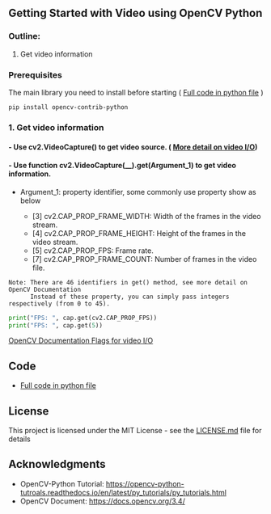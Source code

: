 ## Getting Started with Video using OpenCV Python

### Outline:
1. Get video information

### Prerequisites

The main library you need to install before starting ( [Full code in python file](https://github.com/Hank-Tsou/Computer-Vision-OpenCV-Python/blob/master/tutorials/Basic_Operation/Video_get_info/video_get_info.py) )

```
pip install opencv-contrib-python
```

### 1. Get video information

#### - Use cv2.VideoCapture() to get video source. ( [More detail on video I/O](https://github.com/Hank-Tsou/Computer-Vision-OpenCV-Python/tree/master/tutorials/Basic_Operation/Video_IO))


#### - Use function cv2.VideoCapture(__).get(Argument_1) to get video information.

- Argument_1: property identifier, some commonly use property show as below 

  - [3] cv2.CAP_PROP_FRAME_WIDTH:   Width of the frames in the video stream.
  - [4] cv2.CAP_PROP_FRAME_HEIGHT:  Height of the frames in the video stream.
  - [5] cv2.CAP_PROP_FPS:           Frame rate.
  - [7] cv2.CAP_PROP_FRAME_COUNT:   Number of frames in the video file.
```
Note: There are 46 identifiers in get() method, see more detail on OpenCV Documentation
      Instead of these property, you can simply pass integers respectively (from 0 to 45).
```
```python
print("FPS: ", cap.get(cv2.CAP_PROP_FPS))
print("FPS: ", cap.get(5))
```
[OpenCV Documentation Flags for video I/O](https://docs.opencv.org/3.4/d4/d15/group__videoio__flags__base.html)

## Code
- [Full code in python file](https://github.com/Hank-Tsou/Computer-Vision-OpenCV-Python/blob/master/tutorials/Basic_Operation/Video_get_info/video_get_info.py)

## License

This project is licensed under the MIT License - see the [LICENSE.md](LICENSE.md) file for details

## Acknowledgments

* OpenCV-Python Tutorial: https://opencv-python-tutroals.readthedocs.io/en/latest/py_tutorials/py_tutorials.html
* OpenCV Document: https://docs.opencv.org/3.4/

